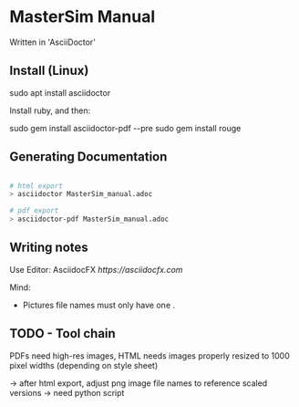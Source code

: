 # MasterSim Manual

Written in 'AsciiDoctor'


## Install (Linux)

sudo apt install asciidoctor 

Install ruby, and then:

sudo gem install asciidoctor-pdf --pre
sudo gem install rouge


## Generating Documentation

```bash

# html export
> asciidoctor MasterSim_manual.adoc

# pdf export
> asciidoctor-pdf MasterSim_manual.adoc
```

## Writing notes

Use Editor: AsciidocFX _https://asciidocfx.com_

Mind:

- Pictures file names must only have one .




## TODO - Tool chain

PDFs need high-res images, HTML needs images
properly resized to 1000 pixel widths (depending on style sheet)

-> after html export, adjust png image file names to reference
   scaled versions -> need python script



